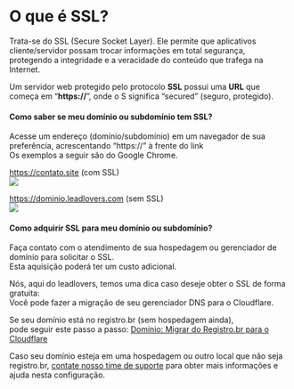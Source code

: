 # O que é SSL?

Trata-se do SSL (Secure Socket Layer). Ele permite que aplicativos cliente/servidor possam trocar informações em total segurança, protegendo a integridade e a veracidade do conteúdo que trafega na Internet.

Um servidor web protegido pelo protocolo **SSL** possui uma **URL** que começa em “**https://**”, onde o S significa “secured” (seguro, protegido).

#### **Como saber se meu domínio ou subdomínio tem SSL?**

Acesse um endereço (domínio/subdomínio) em um navegador de sua preferência, acrescentando “https://” à frente do link\
Os exemplos a seguir são do Google Chrome.

https://contato.site (com SSL)\
![](https://legado.leadlovers.site/wp-content/uploads/2020/09/2017-04-13\_19-21-24.jpg)

https://dominio.leadlovers.com (sem SSL)\
![](https://legado.leadlovers.site/wp-content/uploads/2020/09/2017-04-13\_19-18-27.jpg)

#### **Como adquirir SSL para meu domínio ou subdomínio?**

Faça contato com o atendimento de sua hospedagem ou gerenciador de domínio para solicitar o SSL.\
Esta aquisição poderá ter um custo adicional.

Nós, aqui do leadlovers, temos uma dica caso deseje obter o SSL de forma gratuita:\
Você pode fazer a migração de seu gerenciador DNS para o Cloudflare.

Se seu domínio está no registro.br (sem hospedagem ainda),\
pode seguir este passo a passo: [Domínio: Migrar do Registro.br para o Cloudflare](http://legado.leadlovers.site/dominio-migrar-registrobr-para-cloudflare/)

Caso seu domínio esteja em uma hospedagem ou outro local que não seja registro.br, [contate nosso time de suporte](https://suporte.love/atendimento-suporte/) para obter mais informações e ajuda nesta configuração.
